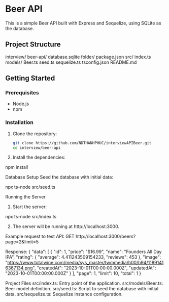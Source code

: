 # Beer API

This is a simple Beer API built with Express and Sequelize, using SQLite as the database.

## Project Structure
interview/ beer-api/ database.sqlite folder/ package.json src/ index.ts models/ Beer.ts seed.ts sequelize.ts tsconfig.json README.md

## Getting Started

### Prerequisites

- Node.js
- npm

### Installation

1. Clone the repository:

   ```sh
   git clone https://github.com/NDTHANHPHUC/interviewAPIBeer.git
   cd interview/beer-api

2. Install the dependencies:

npm install

Database Setup
Seed the database with initial data:

npx ts-node src/seed.ts

Running the Server
1. Start the server:

npx ts-node src/index.ts

2. The server will be running at http://localhost:3000.

Example request to test API:
GET http://localhost:3000/beers?page=2&limit=5

Response:
{
  "data": [
    {
      "id": 1,
      "price": "$16.99",
      "name": "Founders All Day IPA",
      "rating": {
        "average": 4.411243509154233,
        "reviews": 453
      },
      "image": "https://www.totalwine.com/media/sys_master/twmmedia/h00/h94/11891416367134.png",
      "createdAt": "2023-10-01T00:00:00.000Z",
      "updatedAt": "2023-10-01T00:00:00.000Z"
    }
  ],
  "page": 1,
  "limit": 10,
  "total": 1
}

Project Files
src/index.ts: Entry point of the application.
src/models/Beer.ts: Beer model definition.
src/seed.ts: Script to seed the database with initial data.
src/sequelize.ts: Sequelize instance configuration.